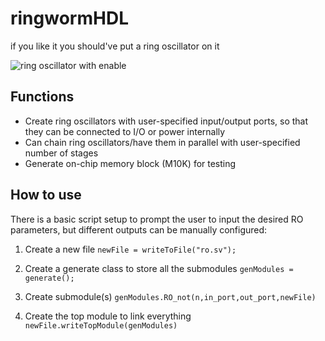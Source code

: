 # ringwormHDL
if you like it you should've put a ring oscillator on it

![ring oscillator with enable](https://github.com/flimflamphlegm/ringwormHDL/blob/main/ringwormHDL/ro.png)

## Functions
- Create ring oscillators with user-specified input/output ports, so that they can be connected to I/O or power internally
- Can chain ring oscillators/have them in parallel with user-specified number of stages
- Generate on-chip memory block (M10K) for testing

## How to use
There is a basic script setup to prompt the user to input the desired RO parameters, but different outputs can be manually configured:

1. Create a new file
`newFile = writeToFile("ro.sv");`
	
2. Create a generate class to store all the submodules
`genModules = generate();`
	
3. Create submodule(s)
`genModules.RO_not(n,in_port,out_port,newFile)`
	
4. Create the top module to link everything
`newFile.writeTopModule(genModules)`	
